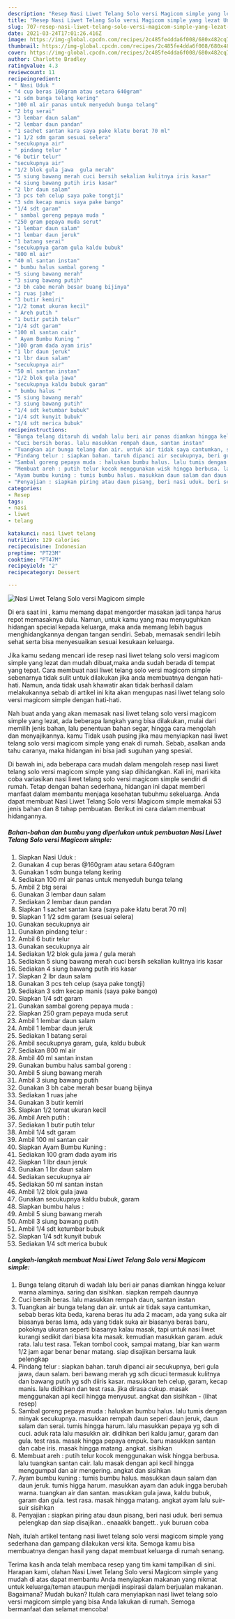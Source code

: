 ```yaml
---
description: "Resep Nasi Liwet Telang Solo versi Magicom simple yang lezat Untuk Jualan"
title: "Resep Nasi Liwet Telang Solo versi Magicom simple yang lezat Untuk Jualan"
slug: 707-resep-nasi-liwet-telang-solo-versi-magicom-simple-yang-lezat-untuk-jualan
date: 2021-03-24T17:01:26.416Z
image: https://img-global.cpcdn.com/recipes/2c485fe4dda6f008/680x482cq70/nasi-liwet-telang-solo-versi-magicom-simple-foto-resep-utama.jpg
thumbnail: https://img-global.cpcdn.com/recipes/2c485fe4dda6f008/680x482cq70/nasi-liwet-telang-solo-versi-magicom-simple-foto-resep-utama.jpg
cover: https://img-global.cpcdn.com/recipes/2c485fe4dda6f008/680x482cq70/nasi-liwet-telang-solo-versi-magicom-simple-foto-resep-utama.jpg
author: Charlotte Bradley
ratingvalue: 4.3
reviewcount: 11
recipeingredient:
- " Nasi Uduk "
- "4 cup beras 160gram atau setara 640gram"
- "1 sdm bunga telang kering"
- "100 ml air panas untuk menyeduh bunga telang"
- "2 btg serai"
- "3 lembar daun salam"
- "2 lembar daun pandan"
- "1 sachet santan kara saya pake klatu berat 70 ml"
- "1 1/2 sdm garam sesuai selera"
- "secukupnya air"
- " pindang telur "
- "6 butir telur"
- "secukupnya air"
- "1/2 blok gula jawa  gula merah"
- "5 siung bawang merah cuci bersih sekalian kulitnya iris kasar"
- "4 siung bawang putih iris kasar"
- "2 lbr daun salam"
- "3 pcs teh celup saya pake tongtji"
- "3 sdm kecap manis saya pake bango"
- "1/4 sdt garam"
- " sambal goreng pepaya muda "
- "250 gram pepaya muda serut"
- "1 lembar daun salam"
- "1 lembar daun jeruk"
- "1 batang serai"
- "secukupnya garam gula kaldu bubuk"
- "800 ml air"
- "40 ml santan instan"
- " bumbu halus sambal goreng "
- "5 siung bawang merah"
- "3 siung bawang putih"
- "3 bh cabe merah besar buang bijinya"
- "1 ruas jahe"
- "3 butir kemiri"
- "1/2 tomat ukuran kecil"
- " Areh putih "
- "1 butir putih telur"
- "1/4 sdt garam"
- "100 ml santan cair"
- " Ayam Bumbu Kuning "
- "100 gram dada ayam iris"
- "1 lbr daun jeruk"
- "1 lbr daun salam"
- "secukupnya air"
- "50 ml santan instan"
- "1/2 blok gula jawa"
- "secukupnya kaldu bubuk garam"
- " bumbu halus "
- "5 siung bawang merah"
- "3 siung bawang putih"
- "1/4 sdt ketumbar bubuk"
- "1/4 sdt kunyit bubuk"
- "1/4 sdt merica bubuk"
recipeinstructions:
- "Bunga telang ditaruh di wadah lalu beri air panas diamkan hingga keluar warna alaminya. saring dan sisihkan. siapkan rempah daunnya"
- "Cuci bersih beras. lalu masukkan rempah daun, santan instan"
- "Tuangkan air bunga telang dan air. untuk air tidak saya cantumkan, sebab beras kita beda, karena beras itu ada 2 macam, ada yang suka air biasanya beras lama, ada yang tidak suka air biasanya beras baru, pokoknya ukuran seperti biasanya kalau masak, tapi untuk nasi liwet kurangi sedikit dari biasa kita masak. kemudian masukkan garam. aduk rata. lalu test rasa. Tekan tombol cook, sampai matang, biar kan warm 1/2 jam agar benar benar matang. siap disajikan bersama lauk pelengkap"
- "Pindang telur : siapkan bahan. taruh dipanci air secukupnya, beri gula jawa, daun salam. beri bawang merah yg sdh dicuci termasuk kulitnya dan bawang putih yg sdh diiris kasar. masukkan teh celup, garam, kecap manis. lalu didihkan dan test rasa. jika dirasa cukup. masak menggunakan api kecil hingga menyusut. angkat dan sisihkan           (lihat resep)"
- "Sambal goreng pepaya muda : haluskan bumbu halus. lalu tumis dengan minyak secukupnya. masukkan rempah daun seperi daun jeruk, daun salam dan serai. tumis hingga harum. lalu masukkan pepaya yg sdh di cuci. aduk rata lalu masukkn air. didihkan beri kaldu jamur, garam dan gula. test rasa. masak hingga pepaya empuk. baru masukkan santan dan cabe iris. masak hingga matang. angkat. sisihkan"
- "Membuat areh : putih telur kocok menggunakan wisk hingga berbusa. lalu tuangkan santan cair. lalu masak dengan api kecil hingga menggumpal dan air mengering. angkat dan sisihkan"
- "Ayam bumbu kuning : tumis bumbu halus. masukkan daun salam dan daun jeruk. tumis higga harum. masukkan ayam dan aduk ingga berubah warna. tuangkan air dan santan. masukkan gula jawa, kaldu bubuk, garam dan gula. test rasa. masak hingga matang. angkat ayam lalu suir-suir sisihkan"
- "Penyajian : siapkan piring atau daun pisang, beri nasi uduk. beri semua pelengkap dan siap disajikan.. enaaakk bangett.. yuk buruan coba"
categories:
- Resep
tags:
- nasi
- liwet
- telang

katakunci: nasi liwet telang 
nutrition: 129 calories
recipecuisine: Indonesian
preptime: "PT23M"
cooktime: "PT47M"
recipeyield: "2"
recipecategory: Dessert

---
```



![Nasi Liwet Telang Solo versi Magicom simple](https://img-global.cpcdn.com/recipes/2c485fe4dda6f008/680x482cq70/nasi-liwet-telang-solo-versi-magicom-simple-foto-resep-utama.jpg)

Di era  saat ini , kamu memang dapat mengorder masakan jadi tanpa harus repot memasaknya dulu. Namun, untuk kamu yang mau menyuguhkan hidangan special kepada keluarga, maka anda memang lebih bagus menghidangkannya dengan tangan sendiri. Sebab, memasak sendiri lebih sehat serta bisa menyesuaikan sesuai kesukaan keluarga.

Jika kamu sedang mencari ide resep nasi liwet telang solo versi magicom simple yang lezat dan mudah dibuat,maka anda sudah berada di tempat yang tepat. Cara membuat nasi liwet telang solo versi magicom simple  sebenarnya tidak sulit untuk dilakukan jika anda membuatnya dengan hati-hati. Namun, anda tidak usah khawatir akan tidak berhasil dalam melakukannya 
sebab di artikel ini kita akan mengupas nasi liwet telang solo versi magicom simple dengan hati-hati.  



Nah buat anda yang akan memasak nasi liwet telang solo versi magicom simple yang lezat, ada beberapa langkah yang bisa dilakukan, mulai dari memilih jenis bahan, lalu penentuan bahan segar, hingga cara mengolah dan menyajikannya. kamu Tidak usah pusing jika mau menyiapkan nasi liwet telang solo versi magicom simple yang enak di rumah. Sebab, asalkan anda  tahu caranya, maka hidangan ini bisa jadi suguhan yang spesial.

Di bawah ini, ada beberapa cara mudah dalam mengolah resep nasi liwet telang solo versi magicom simple yang siap dihidangkan. Kali ini, mari kita coba variasikan nasi liwet telang solo versi magicom simple sendiri di rumah. Tetap dengan bahan sederhana, hidangan ini dapat memberi manfaat dalam membantu menjaga kesehatan tubuhmu sekeluarga. Anda dapat membuat Nasi Liwet Telang Solo versi Magicom simple memakai 53 jenis bahan dan 8 tahap pembuatan. Berikut ini cara dalam membuat hidangannya.

<!--inarticleads1-->

##### Bahan-bahan dan bumbu yang diperlukan untuk pembuatan Nasi Liwet Telang Solo versi Magicom simple:

1. Siapkan  Nasi Uduk :
1. Gunakan 4 cup beras @160gram atau setara 640gram
1. Gunakan 1 sdm bunga telang kering
1. Sediakan 100 ml air panas untuk menyeduh bunga telang
1. Ambil 2 btg serai
1. Gunakan 3 lembar daun salam
1. Sediakan 2 lembar daun pandan
1. Siapkan 1 sachet santan kara (saya pake klatu berat 70 ml)
1. Siapkan 1 1/2 sdm garam (sesuai selera)
1. Gunakan secukupnya air
1. Gunakan  pindang telur :
1. Ambil 6 butir telur
1. Gunakan secukupnya air
1. Sediakan 1/2 blok gula jawa / gula merah
1. Sediakan 5 siung bawang merah cuci bersih sekalian kulitnya iris kasar
1. Sediakan 4 siung bawang putih iris kasar
1. Siapkan 2 lbr daun salam
1. Gunakan 3 pcs teh celup (saya pake tongtji)
1. Sediakan 3 sdm kecap manis (saya pake bango)
1. Siapkan 1/4 sdt garam
1. Gunakan  sambal goreng pepaya muda :
1. Siapkan 250 gram pepaya muda serut
1. Ambil 1 lembar daun salam
1. Ambil 1 lembar daun jeruk
1. Sediakan 1 batang serai
1. Ambil secukupnya garam, gula, kaldu bubuk
1. Sediakan 800 ml air
1. Ambil 40 ml santan instan
1. Gunakan  bumbu halus sambal goreng :
1. Ambil 5 siung bawang merah
1. Ambil 3 siung bawang putih
1. Gunakan 3 bh cabe merah besar buang bijinya
1. Sediakan 1 ruas jahe
1. Gunakan 3 butir kemiri
1. Siapkan 1/2 tomat ukuran kecil
1. Ambil  Areh putih :
1. Sediakan 1 butir putih telur
1. Ambil 1/4 sdt garam
1. Ambil 100 ml santan cair
1. Siapkan  Ayam Bumbu Kuning :
1. Sediakan 100 gram dada ayam iris
1. Siapkan 1 lbr daun jeruk
1. Gunakan 1 lbr daun salam
1. Sediakan secukupnya air
1. Sediakan 50 ml santan instan
1. Ambil 1/2 blok gula jawa
1. Gunakan secukupnya kaldu bubuk, garam
1. Siapkan  bumbu halus :
1. Ambil 5 siung bawang merah
1. Ambil 3 siung bawang putih
1. Ambil 1/4 sdt ketumbar bubuk
1. Siapkan 1/4 sdt kunyit bubuk
1. Sediakan 1/4 sdt merica bubuk




<!--inarticleads2-->

##### Langkah-langkah membuat Nasi Liwet Telang Solo versi Magicom simple:

1. Bunga telang ditaruh di wadah lalu beri air panas diamkan hingga keluar warna alaminya. saring dan sisihkan. siapkan rempah daunnya
1. Cuci bersih beras. lalu masukkan rempah daun, santan instan
1. Tuangkan air bunga telang dan air. untuk air tidak saya cantumkan, sebab beras kita beda, karena beras itu ada 2 macam, ada yang suka air biasanya beras lama, ada yang tidak suka air biasanya beras baru, pokoknya ukuran seperti biasanya kalau masak, tapi untuk nasi liwet kurangi sedikit dari biasa kita masak. kemudian masukkan garam. aduk rata. lalu test rasa. Tekan tombol cook, sampai matang, biar kan warm 1/2 jam agar benar benar matang. siap disajikan bersama lauk pelengkap
1. Pindang telur : siapkan bahan. taruh dipanci air secukupnya, beri gula jawa, daun salam. beri bawang merah yg sdh dicuci termasuk kulitnya dan bawang putih yg sdh diiris kasar. masukkan teh celup, garam, kecap manis. lalu didihkan dan test rasa. jika dirasa cukup. masak menggunakan api kecil hingga menyusut. angkat dan sisihkan -           (lihat resep)
1. Sambal goreng pepaya muda : haluskan bumbu halus. lalu tumis dengan minyak secukupnya. masukkan rempah daun seperi daun jeruk, daun salam dan serai. tumis hingga harum. lalu masukkan pepaya yg sdh di cuci. aduk rata lalu masukkn air. didihkan beri kaldu jamur, garam dan gula. test rasa. masak hingga pepaya empuk. baru masukkan santan dan cabe iris. masak hingga matang. angkat. sisihkan
1. Membuat areh : putih telur kocok menggunakan wisk hingga berbusa. lalu tuangkan santan cair. lalu masak dengan api kecil hingga menggumpal dan air mengering. angkat dan sisihkan
1. Ayam bumbu kuning : tumis bumbu halus. masukkan daun salam dan daun jeruk. tumis higga harum. masukkan ayam dan aduk ingga berubah warna. tuangkan air dan santan. masukkan gula jawa, kaldu bubuk, garam dan gula. test rasa. masak hingga matang. angkat ayam lalu suir-suir sisihkan
1. Penyajian : siapkan piring atau daun pisang, beri nasi uduk. beri semua pelengkap dan siap disajikan.. enaaakk bangett.. yuk buruan coba




Nah, itulah artikel tentang  nasi liwet telang solo versi magicom simple  yang sederhana dan gampang dilakukan versi kita. Semoga kamu bisa membuatnya dengan hasil yang dapat membuat keluarga di rumah senang. 

Terima kasih anda telah membaca resep yang tim kami tampilkan di sini. Harapan kami, olahan  Nasi Liwet Telang Solo versi Magicom simple yang mudah di atas dapat membantu Anda menyiapkan makanan yang nikmat untuk keluarga/teman ataupun menjadi inspirasi dalam berjualan makanan. Bagaimana? Mudah bukan? Itulah cara menyiapkan nasi liwet telang solo versi magicom simple yang bisa Anda lakukan di rumah. Semoga bermanfaat dan selamat mencoba!

